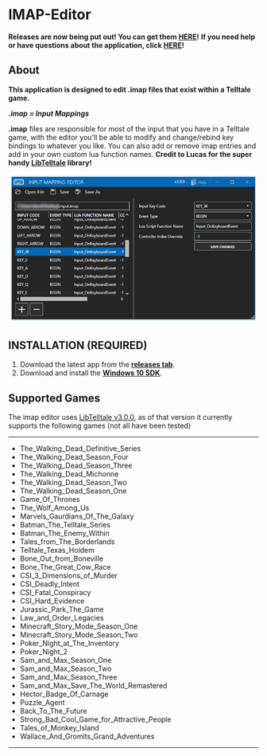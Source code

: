 # IMAP-Editor
**Releases are now being put out! You can get them [HERE](https://github.com/Telltale-Modding-Group/IMAP-Editor/releases)!**
**If you need help or have questions about the application, click [HERE](https://github.com/Telltale-Modding-Group/IMAP-Editor/wiki)!**

## About
**This application is designed to edit .imap files that exist within a Telltale game.**

***.imap = Input Mappings***

**.imap** files are responsible for most of the input that you have in a Telltale game, with the editor you'll be able to modify and change/rebind key bindings to whatever you like. You can also add or remove imap entries and add in your own custom lua function names. **Credit to Lucas for the super handy [LibTelltale](https://github.com/LucasSaragosa/LibTelltale) library!**

![Thumb](screenshots/thumb.png)

## INSTALLATION (REQUIRED)

1. Download the latest app from the **[releases tab]((https://github.com/Telltale-Modding-Group/IMAP-Editor/releases))**.
2. Download and install the **[Windows 10 SDK](https://developer.microsoft.com/en-us/windows/downloads/windows-10-sdk/)**.

## Supported Games
The imap editor uses [LibTelltale v3.0.0](https://github.com/LucasSaragosa/LibTelltale), as of that version it currently supports the following games (not all have been tested)

***
- The_Walking_Dead_Definitive_Series
- The_Walking_Dead_Season_Four
- The_Walking_Dead_Season_Three
- The_Walking_Dead_Michonne
- The_Walking_Dead_Season_Two
- The_Walking_Dead_Season_One
- Game_Of_Thrones
- The_Wolf_Among_Us
- Marvels_Gaurdians_Of_The_Galaxy
- Batman_The_Telltale_Series
- Batman_The_Enemy_Within
- Tales_from_The_Borderlands
- Telltale_Texas_Holdem
- Bone_Out_from_Boneville
- Bone_The_Great_Cow_Race
- CSI_3_Dimensions_of_Murder
- CSI_Deadly_Intent
- CSI_Fatal_Conspiracy
- CSI_Hard_Evidence
- Jurassic_Park_The_Game
- Law_and_Order_Legacies
- Minecraft_Story_Mode_Season_One
- Minecraft_Story_Mode_Season_Two
- Poker_Night_at_The_Inventory
- Poker_Night_2
- Sam_and_Max_Season_One
- Sam_and_Max_Season_Two
- Sam_and_Max_Season_Three
- Sam_and_Max_Save_The_World_Remastered
- Hector_Badge_Of_Carnage
- Puzzle_Agent
- Back_To_The_Future
- Strong_Bad_Cool_Game_for_Attractive_People
- Tales_of_Monkey_Island
- Wallace_And_Gromits_Grand_Adventures
***
